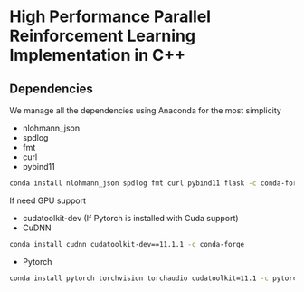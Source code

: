 # High Performance Parallel Reinforcement Learning Implementation in C++

## Dependencies

We manage all the dependencies using Anaconda for the most simplicity

- nlohmann_json
- spdlog
- fmt
- curl
- pybind11

```bash
conda install nlohmann_json spdlog fmt curl pybind11 flask -c conda-forge
```

If need GPU support

- cudatoolkit-dev (If Pytorch is installed with Cuda support)
- CuDNN

```bash
conda install cudnn cudatoolkit-dev==11.1.1 -c conda-forge
```

- Pytorch

```bash
conda install pytorch torchvision torchaudio cudatoolkit=11.1 -c pytorch -c nvidia 
```